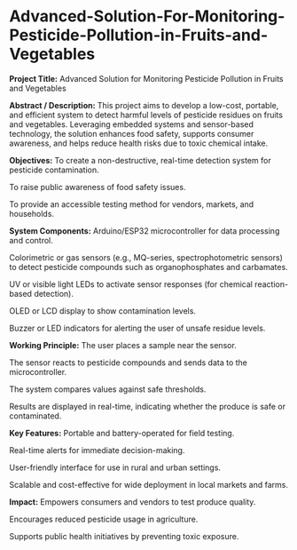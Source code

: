 # Advanced-Solution-For-Monitoring-Pesticide-Pollution-in-Fruits-and-Vegetables
**Project Title:**
Advanced Solution for Monitoring Pesticide Pollution in Fruits and Vegetables

**Abstract / Description:**
This project aims to develop a low-cost, portable, and efficient system to detect harmful levels of pesticide residues on fruits and vegetables. Leveraging embedded systems and sensor-based technology, the solution enhances food safety, supports consumer awareness, and helps reduce health risks due to toxic chemical intake.

**Objectives:**
To create a non-destructive, real-time detection system for pesticide contamination.

To raise public awareness of food safety issues.

To provide an accessible testing method for vendors, markets, and households.

**System Components:**
Arduino/ESP32 microcontroller for data processing and control.

Colorimetric or gas sensors (e.g., MQ-series, spectrophotometric sensors) to detect pesticide compounds such as organophosphates and carbamates.

UV or visible light LEDs to activate sensor responses (for chemical reaction-based detection).

OLED or LCD display to show contamination levels.

Buzzer or LED indicators for alerting the user of unsafe residue levels.

**Working Principle:**
The user places a sample near the sensor.

The sensor reacts to pesticide compounds and sends data to the microcontroller.

The system compares values against safe thresholds.

Results are displayed in real-time, indicating whether the produce is safe or contaminated.

**Key Features:**
Portable and battery-operated for field testing.

Real-time alerts for immediate decision-making.

User-friendly interface for use in rural and urban settings.

Scalable and cost-effective for wide deployment in local markets and farms.

**Impact:**
Empowers consumers and vendors to test produce quality.

Encourages reduced pesticide usage in agriculture.

Supports public health initiatives by preventing toxic exposure.
